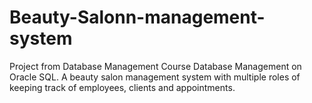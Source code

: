 # Beauty-Salonn-management-system
Project from Database Management Course Database Management on Oracle SQL.  A beauty salon management system with multiple roles of keeping track of employees, clients and appointments.
